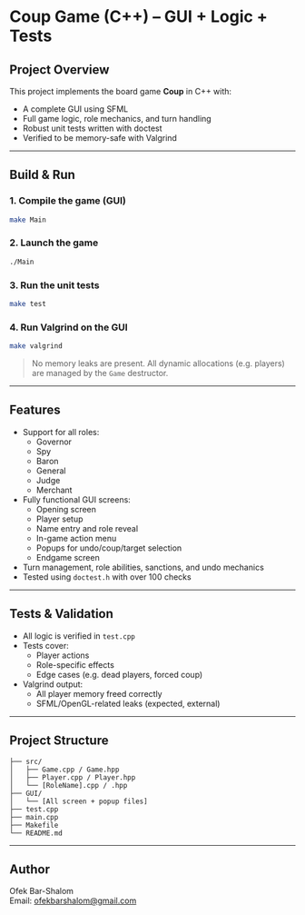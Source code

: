 
# Coup Game (C++) – GUI + Logic + Tests

## Project Overview

This project implements the board game **Coup** in C++ with:

- A complete GUI using SFML
- Full game logic, role mechanics, and turn handling
- Robust unit tests written with doctest
- Verified to be memory-safe with Valgrind

---

## Build & Run

### 1. Compile the game (GUI)

```bash
make Main
```

### 2. Launch the game

```bash
./Main
```

### 3. Run the unit tests

```bash
make test
```

### 4. Run Valgrind on the GUI

```bash
make valgrind
```

> No memory leaks are present. All dynamic allocations (e.g. players) are managed by the `Game` destructor.

---

## Features

- Support for all roles:
  - Governor
  - Spy
  - Baron
  - General
  - Judge
  - Merchant
- Fully functional GUI screens:
  - Opening screen
  - Player setup
  - Name entry and role reveal
  - In-game action menu
  - Popups for undo/coup/target selection
  - Endgame screen
- Turn management, role abilities, sanctions, and undo mechanics
- Tested using `doctest.h` with over 100 checks

---

## Tests & Validation

- All logic is verified in `test.cpp`
- Tests cover:
  - Player actions
  - Role-specific effects
  - Edge cases (e.g. dead players, forced coup)
- Valgrind output:
  - All player memory freed correctly
  - SFML/OpenGL-related leaks (expected, external)

---

## Project Structure

```
├── src/
│   ├── Game.cpp / Game.hpp
│   ├── Player.cpp / Player.hpp
│   └── [RoleName].cpp / .hpp
├── GUI/
│   └── [All screen + popup files]
├── test.cpp
├── main.cpp
├── Makefile
└── README.md
```

---

## Author

Ofek Bar-Shalom  
Email: ofekbarshalom@gmail.com
